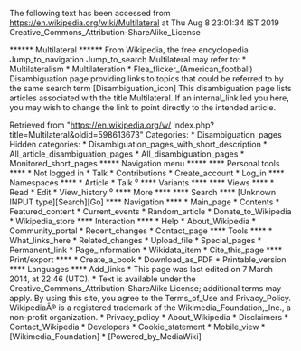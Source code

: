 The following text has been accessed from https://en.wikipedia.org/wiki/Multilateral at Thu Aug 8 23:01:34 IST 2019
Creative_Commons_Attribution-ShareAlike_License




















****** Multilateral ******
From Wikipedia, the free encyclopedia
Jump_to_navigation Jump_to_search
Multilateral may refer to:
    * Multilateralism
    * Multilateration
    * Flea_flicker_(American_football)
                      Disambiguation page providing links to topics that could
                      be referred to by the same search term
[Disambiguation_icon] This disambiguation page lists articles associated with
                      the title Multilateral.
                      If an internal_link led you here, you may wish to change
                      the link to point directly to the intended article.

Retrieved from "https://en.wikipedia.org/w/
index.php?title=Multilateral&oldid=598613673"
Categories:
    * Disambiguation_pages
Hidden categories:
    * Disambiguation_pages_with_short_description
    * All_article_disambiguation_pages
    * All_disambiguation_pages
    * Monitored_short_pages
***** Navigation menu *****
**** Personal tools ****
    * Not logged in
    * Talk
    * Contributions
    * Create_account
    * Log_in
**** Namespaces ****
    * Article
    * Talk
⁰
**** Variants ****
**** Views ****
    * Read
    * Edit
    * View_history
⁰
**** More ****
**** Search ****
[Unknown INPUT type][Search][Go]
**** Navigation ****
    * Main_page
    * Contents
    * Featured_content
    * Current_events
    * Random_article
    * Donate_to_Wikipedia
    * Wikipedia_store
**** Interaction ****
    * Help
    * About_Wikipedia
    * Community_portal
    * Recent_changes
    * Contact_page
**** Tools ****
    * What_links_here
    * Related_changes
    * Upload_file
    * Special_pages
    * Permanent_link
    * Page_information
    * Wikidata_item
    * Cite_this_page
**** Print/export ****
    * Create_a_book
    * Download_as_PDF
    * Printable_version
**** Languages ****
Add_links
    * This page was last edited on 7 March 2014, at 22:46 (UTC).
    * Text is available under the Creative_Commons_Attribution-ShareAlike
      License; additional terms may apply. By using this site, you agree to the
      Terms_of_Use and Privacy_Policy. WikipediaÂ® is a registered trademark of
      the Wikimedia_Foundation,_Inc., a non-profit organization.
    * Privacy_policy
    * About_Wikipedia
    * Disclaimers
    * Contact_Wikipedia
    * Developers
    * Cookie_statement
    * Mobile_view
    * [Wikimedia_Foundation]
    * [Powered_by_MediaWiki]
